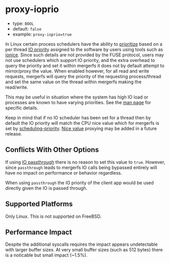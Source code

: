 # proxy-ioprio

* type: `BOOL`
* default: `false`
* example: `proxy-ioprio=true`

In Linux certain process schedulers have the ability to
[prioritize](https://man7.org/linux/man-pages/man2/ioprio_set.2.html)
based on a per thread [IO
priority](https://www.kernel.org/doc/Documentation/block/ioprio.txt)
assigned to the software by users using tools such as
[ionice](https://man7.org/linux/man-pages/man1/ionice.1.html). Since
such details are not provided by the FUSE protocol, users may not use
schedulers which support IO priority, and the extra overhead to query
the priority and set it within mergerfs it does not by default attempt
to mirror/proxy the value. When enabled however, for all read and
write requests, mergerfs will query the priority of the requesting
process/thread and set the same value on the thread within mergerfs
making the read/write.

This may be useful in situation where the system has high IO load or
processes are known to have varying priorities. See the [man
page](https://man7.org/linux/man-pages/man2/ioprio_set.2.html) for
specific details.

Keep in mind that if no IO scheduler has been set for a thread then by
default the IO priority will match the CPU nice value which for
mergerfs is set by [scheduling-priority](options.md). [Nice
value](https://man7.org/linux/man-pages/man2/getpriority.2.html)
proxying may be added in a future release.


## Conflicts With Other Options

If using [IO passthrough](passthrough.md) there is no reason to set
this value to `true`. However, since `passthrough` leads to mergerfs
IO calls being bypassed entirely will have no impact on performance or
behavior regardless.

When using `passthrough` the IO priority of the client app would be
used directly given the IO is passed through.


## Supported Platforms

Only Linux. This is not supported on FreeBSD.


## Performance Impact

Despite the additional syscalls requires the impact appears
undetectable with larger buffer sizes. At very small buffer sizes
(such as 512 bytes) there is a noticable but small impact (~1.5%).
